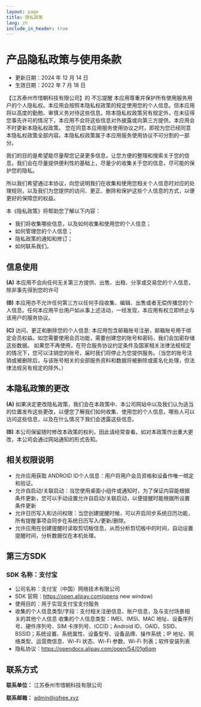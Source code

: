 ```yaml
---
layout: page
title: 隐私政策
lang: zh
include_in_header: true
---
```


# 产品隐私政策与使用条款

- 更新日期：2024 年 12 月 14 日
- 生效日期：2022 年 7 月 18 日

【江苏泰州市惜朝科技有限公司】的 不忘提醒 本应用尊重并保护所有使用服务用户的个人隐私权。本应用会按照本隐私权政策的规定使用您的个人信息。但本应用将以高度的勤勉、审慎义务对待这些信息。除本隐私权政策另有规定外，在未征得您事先许可的情况下，本应用不会将这些信息对外披露或向第三方提供。本应用会不时更新本隐私权政策。 您在同意本应用服务使用协议之时，即视为您已经同意本隐私权政策全部内容。本隐私权政策属于本应用服务使用协议不可分割的一部分。

我们的目的是希望能尽量帮您记录更多信息，让您方便的整理和搜索关于您的信息。我们会在尽量提供便利性的基础上，尽量少的收集关于您的信息，尽可能的保护您的隐私。

所以我们希望通过本协议，向您说明我们在收集和使用您相关个人信息时对应的处理规则，以及我们为您提供的访问、更正、删除和保护这些个人信息的方式，以便更好的保障您的权益。

本《隐私政策》将帮助您了解以下内容：

- 我们将收集哪些信息，以及如何收集和使用您的个人信息；
- 如何管理您的个人信息；
- 隐私政策的通知和修订；
- 如何联系我们。


## 信息使用

**(A)** 本应用不会向任何无关第三方提供、出售、出租、分享或交易您的个人信息，除非事先得到您的许可

**(B)** 本应用亦不允许任何第三方以任何手段收集、编辑、出售或者无偿传播您的个人信息。任何本应用平台用户如从事上述活动，一经发现，本应用有权立即终止与该用户的服务协议。

**(C)** 访问、更正和删除您的个人信息: 本应用包含邮箱账号注册，邮箱账号用于绑定会员权益。如您需要使用会员功能，需要创建您的账号和密码，我们会加密存储这些数据。
如果您不再使用，在符合服务协议约定条件及国家相关法律法规规定的情况下，您可以注销您的账号，届时我们将停止为您提供服务。（当您的账号注销或被删除后，与该账号相关的全部服务资料和数据将被删除或匿名化处理，但法律法规另有规定的除外。）

## 本隐私政策的更改

**(A)** 如果决定更改隐私政策，我们会在本政策中、本公司网站中以及我们认为适当的位置发布这些更改，以便您了解我们如何收集、使用您的个人信息，哪些人可以访问这些信息，以及在什么情况下我们会透露这些信息。

**(B)** 本公司保留随时修改本政策的权利，因此请经常查看。如对本政策作出重大更改，本公司会通过网站通知的形式告知。

## 相关权限说明

- 允许应用获取 ANDROID ID个人信息：用户将用户会员资格和设备作唯一绑定和验证。
- 允许自启动/关联启动：当您使用桌面小组件或通知时，为了保证内容能根据条件更新，您可以手动设置允许自启动/关联启动，以便提醒时能根据所设置条件更新
- 允许日历写入和访问权限：当您创建提醒时候，可以开启同步系统日历功能，所有提醒事项会同步在系统日历写入/更新/删除。
- 允许应用在创建提醒时读取剪切板信息，从而分析剪切板中的时间，自动设置提醒时间，分析数据仅在本机处理。

## 第三方SDK

### SDK 名称：支付宝
- 公司名称：支付宝（中国）网络技术有限公司
- SDK 官网：https://open.alipay.com(opens new window)
- 使用目的：用于实现支付宝支付服务
- 收集的个人信息类型/字段：支付相关注册信息、账户信息，及与支付场景相关的其他个人信息 收集的个人信息类型：IMEI、IMSI、MAC 地址、设备序列号、硬件序列号、SIM 卡序列号、ICCID；Android ID、OAID、SSID、BSSID；系统设置、系统属性、设备型号、设备品牌、操作系统；IP 地址、网络类型、运营商信息、Wi-Fi 状态、Wi-Fi 参数、Wi-Fi 列表；软件安装列表
- 隐私协议：https://opendocs.alipay.com/open/54/01g6qm

## 联系方式

**联系单位：** 江苏泰州市惜朝科技有限公司

**联系邮箱：** admin@iofree.xyz

